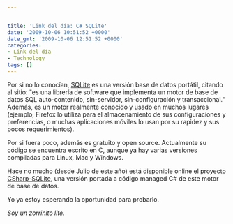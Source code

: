 ```yaml
---


title: 'Link del día: C# SQLite'
date: '2009-10-06 10:51:52 +0000'
date_gmt: '2009-10-06 12:51:52 +0000'
categories:
- Link del día
- Technology
tags: []
---
```



Por si no lo conocían, [SQLite](http://www.sqlite.org/) es una versión base de datos portátil, citando al sitio: "es una librería de software que implementa un motor de base de datos SQL auto-contenido, sin-servidor, sin-configuración y transaccional." Además, es un motor realmente conocido y usado en muchos lugares (ejemplo, Firefox lo utiliza para el almacenamiento de sus configuraciones y preferencias, o muchas aplicaciones móviles lo usan por su rapidez y sus pocos requerimientos).

Por si fuera poco, además es gratuito y open source. Actualmente su código se encuentra escrito en C, aunque ya hay varias versiones compiladas para Linux, Mac y Windows.

Hace no mucho (desde Julio de este año) está disponible online el proyecto [CSharp-SQLite](http://code.google.com/p/csharp-sqlite/), una versión portada a código managed C# de este motor de base de datos.

Yo ya estoy esperando la oportunidad para probarlo.

_Soy un zorrinito lite._
